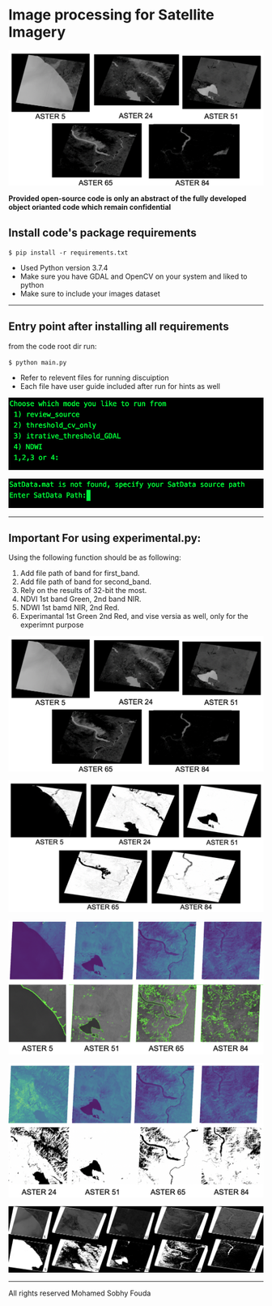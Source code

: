 # Image processing for Satellite Imagery

![NDWI](screenshots/ndwi.png)

**Provided open-source code is only an abstract of the fully developed object orianted code which remain confidential**

## Install code's package requirements

`$ pip install -r requirements.txt`

* Used Python version 3.7.4
* Make sure you have GDAL and OpenCV on your system and liked to python
* Make sure to include your images dataset 
---

## Entry point after installing all requirements
from the code root dir run:

`$ python main.py`

* Refer to relevent files for running discuiption
* Each file have user guide included after run for hints as well

![RUN_1](screenshots/run-test-2.png)

![RUN_2](screenshots/run-test-1.png)


---

## Important For using experimental.py:

Using the following function should be as following:

1. Add file path of band for first_band.
2. Add file path of band for second_band.
3. Rely on the results of 32-bit the most.
4. NDVI 1st band Green, 2nd band NIR.
5. NDWI 1st bamd NIR, 2nd Red.
6. Experimantal 1st Green 2nd Red, and vise versia as well, only for the experimnt purpose

![NDWI](screenshots/ndwi.png)

![NDWI](screenshots/threshold-results-after-ndwi.png)

![NDWI](screenshots/draw.png)

![NDWI](screenshots/threshold-results-tir.png)

![Experimantal](screenshots/Combined.jpg)

---

All rights reserved Mohamed Sobhy Fouda
